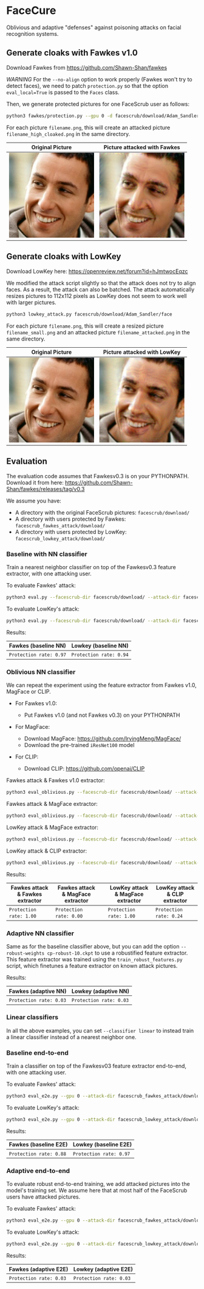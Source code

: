 # FaceCure

Oblivious and adaptive "defenses" against poisoning attacks on facial recognition systems.


## Generate cloaks with Fawkes v1.0

Download Fawkes from https://github.com/Shawn-Shan/fawkes

*WARNING* For the `--no-align` option to work properly (Fawkes won't try to detect faces), we need to patch `protection.py`
so that the option `eval_local=True` is passed to the `Faces` class.

Then, we generate protected pictures for one FaceScrub user as follows:

```bash
python3 fawkes/protection.py --gpu 0 -d facescrub/download/Adam_Sandler/face --batch-size 8 -m high --no-align
```

For each picture `filename.png`, this will create an attacked picture `filename_high_cloaked.png` in the same directory.

Original Picture | Picture attacked with Fawkes
-----------------|-----------------
<img src="adam.jpg" alt="original picture" width="224"/> | <img src="adam_fawkes.png" alt="attacked picture" width="224"/>

## Generate cloaks with LowKey

Download LowKey here: https://openreview.net/forum?id=hJmtwocEqzc

We modified the attack script slightly so that the attack does not try to align faces.
As a result, the attack can also be batched. The attack automatically resizes pictures to 112x112 pixels as LowKey does not seem to work well with larger pictures.

```bash
python3 lowkey_attack.py facescrub/download/Adam_Sandler/face
```

For each picture `filename.png`, this will create a resized picture `filename_small.png` and an attacked picture `filename_attacked.png` in the same directory.

Original Picture | Picture attacked with LowKey
-----------------|-----------------
<img src="adam.jpg" alt="original picture" width="224"/> | <img src="adam_lowkey.png" alt="attacked picture" width="224"/>

## Evaluation

The evaluation code assumes that Fawkesv0.3 is on your PYTHONPATH.
Download it from here: https://github.com/Shawn-Shan/fawkes/releases/tag/v0.3

We assume you have:
- A directory with the original FaceScrub pictures: `facescrub/download/`
- A directory with users protected by Fawkes: `facescrub_fawkes_attack/download/`
- A directory with users protected by LowKey: `facescrub_lowkey_attack/download/`

### Baseline with NN classifier
Train a nearest neighbor classifier on top of the Fawkesv0.3 feature extractor, with one attacking user.

To evaluate Fawkes' attack:
```bash
python3 eval.py --facescrub-dir facescrub/download/ --attack-dir facescrub_fawkes_attack/download/ --unprotected-file-match .jpg --protected-file-match high_cloaked.png --classifier NN --names-list Adam_Sandler 
```

To evaluate LowKey's attack:
```bash
python3 eval.py --facescrub-dir facescrub/download/ --attack-dir facescrub_lowkey_attack/download/ --unprotected-file-match small.png --protected-file-match attacked.png --classifier  NN --names-list Adam_Sandler 
```

Results:

Fawkes (baseline NN) | Lowkey (baseline NN)
---------------------|---------------------
```Protection rate: 0.97```|```Protection rate: 0.94```

### Oblivious NN classifier
We can repeat the experiment using the feature extractor from Fawkes v1.0, MagFace or CLIP.

- For Fawkes v1.0:
    - Put Fawkes v1.0 (and not Fawkes v0.3) on your PYTHONPATH

- For MagFace:
    - Download MagFace: https://github.com/IrvingMeng/MagFace/
    - Download the pre-trained `iResNet100` model

- For CLIP:
    - Download CLIP: https://github.com/openai/CLIP


Fawkes attack & Fawkes v1.0 extractor:
```bash
python3 eval_oblivious.py --facescrub-dir facescrub/download/ --attack-dir facescrub_fawkes_attack/download/ --unprotected-file-match .jpg --protected-file-match high_cloaked.png --classifier  NN --names-list Adam_Sandler --model fawkesv10
```

Fawkes attack & MagFace extractor:
```bash
python3 eval_oblivious.py --facescrub-dir facescrub/download/ --attack-dir facescrub_fawkes_attack/download/ --unprotected-file-match .jpg --protected-file-match high_cloaked.png --classifier  NN --names-list Adam_Sandler --model magface --resume path/to/magface_model.pth
```

LowKey attack & MagFace extractor:
```bash
python3 eval_oblivious.py --facescrub-dir facescrub/download/ --attack-dir facescrub_lowkey_attack/download/ --unprotected-file-match small.png --protected-file-match attacked.png --classifier  NN --names-list Adam_Sandler --model magface --resume path/to/magface_model.pth
```

LowKey attack & CLIP extractor: 
```bash
python3 eval_oblivious.py --facescrub-dir facescrub/download/ --attack-dir facescrub_lowkey_attack/download/ --unprotected-file-match small.png --protected-file-match attacked.png --classifier  NN --names-list Adam_Sandler --model clip
```

Results:

Fawkes attack & Fawkes extractor | Fawkes attack & MagFace extractor | | LowKey attack & MagFace extractor | LowKey attack & CLIP extractor
---------------------------------|----------------------------------|-|-----------------------------------|-------------------------------
```Protection rate: 1.00```|```Protection rate: 0.00```| |```Protection rate: 1.00```|```Protection rate: 0.24```

### Adaptive NN classifier
Same as for the baseline classifier above, but you can add the option `--robust-weights cp-robust-10.ckpt` to use a robustified feature extractor.
This feature extractor was trained using the `train_robust_features.py` script, which finetunes a feature extractor on known attack pictures.

Results:

Fawkes (adaptive NN) | Lowkey (adaptive NN)
---------------------|---------------------
```Protection rate: 0.03```|```Protection rate: 0.03```

### Linear classifiers
In all the above examples, you can set `--classifier linear` to instead train a linear classifier instead of a nearest neighbor one.

### Baseline end-to-end
Train a classifier on top of the Fawkesv03 feature extractor end-to-end, with one attacking user.

To evaluate Fawkes' attack:
```bash
python3 eval_e2e.py --gpu 0 --attack-dir facescrub_fawkes_attack/download/Adam_Sandler/face --facescrub-dir facescrub/download/ --unprotected-file-match .jpg --protected-file-match high_cloaked.png
```

To evaluate LowKey's attack:
```bash
python3 eval_e2e.py --gpu 0 --attack-dir facescrub_lowkey_attack/download/Adam_Sandler/face --facescrub-dir facescrub/download/ --unprotected-file-match small.png --protected-file-match attacked.png
```

Results:

Fawkes (baseline E2E) | Lowkey (baseline E2E)
----------------------|---------------------
```Protection rate: 0.88```|```Protection rate: 0.97```

### Adaptive end-to-end
To evaluate robust end-to-end training, we add attacked pictures into the model's training set.
We assume here that at most half of the FaceScrub users have attacked pictures.

To evaluate Fawkes' attack:
```bash
python3 eval_e2e.py --gpu 0 --attack-dir facescrub_fawkes_attack/download/Adam_Sandler/face --facescrub-dir facescrub/download/ --unprotected-file-match .jpg --protected-file-match     high_cloaked.png --robust --public-attack-dirs facescrub_fawkes_attack/download facescrub_lowkey_attack/download
```

To evaluate LowKey's attack:
```bash
python3 eval_e2e.py --gpu 0 --attack-dir facescrub_lowkey_attack/download/Adam_Sandler/face --facescrub-dir facescrub/download/ --unprotected-file-match small.png --protected-file-     match attacked.png --robust --public-attack-dirs facescrub_fawkes_attack/download facescrub_lowkey_attack/download
```

Results:

Fawkes (adaptive E2E) | Lowkey (adaptive E2E)
----------------------|---------------------
```Protection rate: 0.03```|```Protection rate: 0.03```
